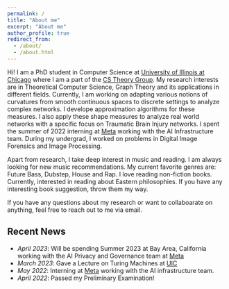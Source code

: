 ```yaml
---
permalink: /
title: "About me"
excerpt: "About me"
author_profile: true
redirect_from: 
  - /about/
  - /about.html
---
```


Hi! I am a PhD student in Computer Science at [University of Illinois at Chicago](https://uic.edu/) where I am a part of the [CS Theory Group](https://theory.cs.uic.edu/). My research interests are in Theoretical Computer Science, Graph Theory and its applications in different fields. Currently, I am working on adapting various notions of curvatures from smooth continuous spaces to discrete settings to analyze complex networks. I develope approximation algorithms for these measures. I also apply these shape measures to analyze real world networks with a specific focus on Traumatic Brain Injury networks. I spent the summer of 2022 interning at [Meta](https://about.meta.com/) working with the AI Infrastructure team. During my undergrad, I worked on problems in Digital Image Forensics and Image Processing.

Apart from research, I take deep interest in music and reading. I am always looking for new music recommendations. My current favorite genres are: Future Bass, Dubstep, House and Rap. I love reading non-fiction books. Currently, interested in reading about Eastern philosophies. If you have any interesting book suggestion, throw them my way.

If you have any questions about my research or want to collaboarate on anything, feel free to reach out to me via email.

## Recent News
- *April 2023*: Will be spending Summer 2023 at Bay Area, California working with the AI Privacy and Governance team at [Meta](https://about.meta.com/)
- *March 2023*: Gave a Lecture on Turing Machines at [UIC](https://uic.edu/) 
- *May 2022*: Interning at [Meta](https://about.meta.com/) working with the AI infrastructure team.
- *April 2022*: Passed my Preliminary Examination!


